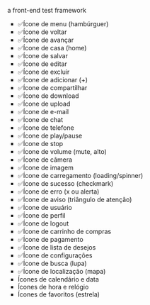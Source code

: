 a front-end test framework

<ul style="list-style: square;">
    <li>✅Ícone de menu (hambúrguer)</li>
    <li>✅Ícone de voltar</li>
    <li>✅Ícone de avançar</li>
    <li>✅Ícone de casa (home)</li>
    <li>✅Ícone de salvar</li>
    <li>✅Ícone de editar</li>
    <li>✅Ícone de excluir</li>
    <li>✅Ícone de adicionar (+)</li>
    <li>✅Ícone de compartilhar</li>
    <li>✅Ícone de download</li>
    <li>✅Ícone de upload</li>
    <li>✅Ícone de e-mail</li>
    <li>✅Ícone de chat</li>
    <li>✅Ícone de telefone</li>
    <li>✅Ícone de play/pause</li>
    <li>✅Ícone de stop</li>
    <li>✅Ícone de volume (mute, alto)</li>
    <li>✅Ícone de câmera</li>
    <li>✅Ícone de imagem</li>
    <li>✅Ícone de carregamento (loading/spinner)</li>
    <li>✅Ícone de sucesso (checkmark)</li>
    <li>✅Ícone de erro (x ou alerta)</li>
    <li>✅Ícone de aviso (triângulo de atenção)</li>
    <li>✅Ícone de usuário</li>
    <li>✅Ícone de perfil</li>
    <li>✅Ícone de logout</li>
    <li>✅Ícone de carrinho de compras</li>
    <li>✅Ícone de pagamento</li>
    <li>✅Ícone de lista de desejos</li>
    <li>✅Ícone de configurações</li>
    <li>✅Ícone de busca (lupa)</li>
    <li>✅Ícone de localização (mapa)</li>
    <li>Ícones de calendário e data</li>
    <li>Ícones de hora e relógio</li>
    <li>Ícones de favoritos (estrela)</li>
</ul>